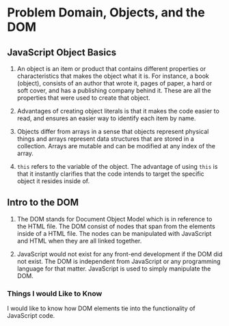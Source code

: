 # Problem Domain, Objects, and the DOM

## JavaScript Object Basics

1. An object is an item or product that contains different properties or characteristics that makes the object what it is. For instance, a book (object), consists of an author that wrote it, pages of paper, a hard or soft cover, and has a publishing company behind it. These are all the properties that were used to create that object.

2. Advantages of creating object literals is that it makes the code easier to read, and ensures an easier way to identify each item by name.

4. Objects differ from arrays in a sense that objects represent physical things and arrays represent data structures that are stored in a collection. Arrays are mutable and can be modified at any index of the array.

5. `this` refers to the variable of the object. The advantage of using `this` is that it instantly clarifies that the code intends to target the specific object it resides inside of.

## Intro to the DOM

1. The DOM stands for Document Object Model which is in reference to the HTML file. The DOM consist of nodes that span from the elements inside of a HTML file. The nodes can be manipulated with JavaScript and HTML when they are all linked together.

2. JavaScript would not exist for any front-end development if the DOM did not exist. The DOM is independent from JavaScript or any programming language for that matter. JavaScript is used to simply manipulate the DOM.

### Things I would Like to Know

I would like to know how DOM elements tie into the functionality of JavaScript code.
